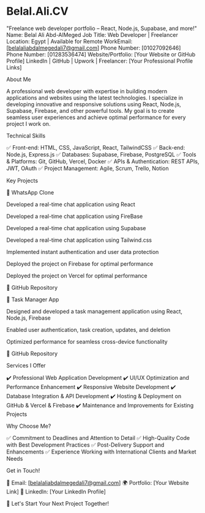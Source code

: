 # Belal.Ali.CV
"Freelance web developer portfolio – React, Node.js, Supabase, and more!"
Name: Belal Ali Abd-AlMeged
Job Title: Web Developer | Freelancer
Location: Egypt | Available for Remote WorkEmail: [belalaliabdalmegedali7@gmail.com]
Phone Number: [01027092646]                       
Phone Number: [01283536474]
Website/Portfolio: [Your Website or GitHub Profile]
LinkedIn | GitHub | Upwork | Freelancer: [Your Professional Profile Links]

About Me

A professional web developer with expertise in building modern applications and websites using the latest technologies. I specialize in developing innovative and responsive solutions using React, Node.js, Supabase, Firebase, and other powerful tools. My goal is to create seamless user experiences and achieve optimal performance for every project I work on.

Technical Skills

✅ Front-end: HTML, CSS, JavaScript, React, TailwindCSS
✅ Back-end: Node.js, Express.js
✅ Databases: Supabase, Firebase, PostgreSQL
✅ Tools & Platforms: Git, GitHub, Vercel, Docker
✅ APIs & Authentication: REST APIs, JWT, OAuth
✅ Project Management: Agile, Scrum, Trello, Notion

Key Projects

🔹 WhatsApp Clone

Developed a real-time chat application using React       

Developed a real-time chat application using FireBase

Developed a real-time chat application using Supabase

Developed a real-time chat application using Tailwind.css

Implemented instant authentication and user data protection

Deployed the project on Firebase for optimal performance

Deployed the project on Vercel for optimal performance

🔗 GitHub Repository

🔹 Task Manager App

Designed and developed a task management application using React, Node.js, Firebase

Enabled user authentication, task creation, updates, and deletion

Optimized performance for seamless cross-device functionality

🔗 GitHub Repository

Services I Offer

✔️ Professional Web Application Development
✔️ UI/UX Optimization and Performance Enhancement
✔️ Responsive Website Development
✔️ Database Integration & API Development
✔️ Hosting & Deployment on GitHub & Vercel & Firebase
✔️ Maintenance and Improvements for Existing Projects

Why Choose Me?

✅ Commitment to Deadlines and Attention to Detail
✅ High-Quality Code with Best Development Practices
✅ Post-Delivery Support and Enhancements
✅ Experience Working with International Clients and Market Needs

Get in Touch!

📩 Email: [belalaliabdalmegedali7@gmail.com]
🌍 Portfolio: [Your Website Link]
💼 LinkedIn: [Your LinkedIn Profile]

🚀 Let's Start Your Next Project Together!

